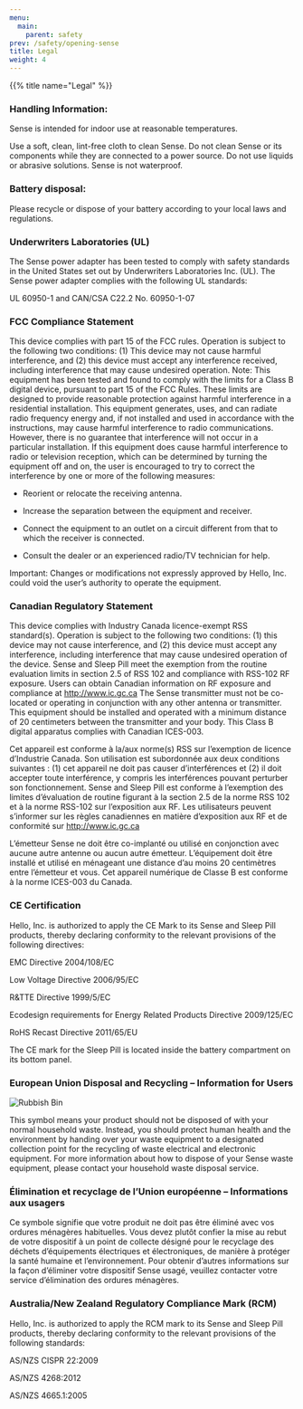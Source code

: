 ```yaml
---
menu:
  main:
    parent: safety
prev: /safety/opening-sense
title: Legal
weight: 4
---
```


{{% title name="Legal" %}}

### Handling Information: 

Sense is intended for indoor use at reasonable temperatures. 

Use a soft, clean, lint-free cloth to clean Sense. Do not clean Sense or its components while they are connected to a power source. Do not use liquids or abrasive solutions. Sense is not waterproof.


### Battery disposal:

Please recycle or dispose of your battery according to your local laws and regulations.


### Underwriters Laboratories (UL)

The Sense power adapter has been tested to comply with safety standards in the United States set out by Underwriters Laboratories Inc. (UL).  The Sense power adapter complies with the following UL standards:

UL 60950-1 and CAN/CSA C22.2 No. 60950-1-07


### FCC Compliance Statement

This device complies with part 15 of the FCC rules. Operation is subject to the following two conditions: (1) This device may not cause harmful interference, and (2) this device must accept any interference received, including interference that may cause undesired operation.
Note: This equipment has been tested and found to comply with the limits for a Class B digital device, pursuant to part 15 of the FCC Rules. These limits are designed to provide reasonable protection against harmful interference in a residential installation. This equipment generates, uses, and can radiate radio frequency energy and, if not installed and used in accordance with the instructions, may cause harmful interference to radio communications. However, there is no guarantee that interference will not occur in a particular installation. If this equipment does cause harmful interference to radio or television reception, which can be determined by turning the equipment off and on, the user is encouraged to try to correct the interference by one or more of the following measures:

- Reorient or relocate the receiving antenna.

- Increase the separation between the equipment and receiver.

- Connect the equipment to an outlet on a circuit different from that to which the receiver is connected.

- Consult the dealer or an experienced radio/TV technician for help.

Important:  Changes or modifications not expressly approved by Hello, Inc. could void the user’s authority to operate the equipment.



### Canadian Regulatory Statement

This device complies with Industry Canada licence-exempt RSS standard(s). Operation is subject to the following two conditions: (1) this device may not cause interference, and (2) this device must accept any interference, including interference that may cause undesired operation of the device.
Sense and Sleep Pill meet the exemption from the routine evaluation limits in section 2.5 of RSS 102 and compliance with RSS-102 RF exposure. Users can obtain Canadian information on RF exposure and compliance at http://www.ic.gc.ca
The Sense transmitter must not be co-located or operating in conjunction with any other antenna or transmitter. This equipment should be installed and operated with a minimum distance of 20 centimeters between the transmitter and your body.
This Class B digital apparatus complies with Canadian ICES-003.

Cet appareil est conforme à la/aux norme(s) RSS sur l’exemption de licence d’Industrie Canada. Son utilisation est subordonnée aux deux conditions suivantes : (1) cet appareil ne doit pas causer d’interférences et (2) il doit accepter toute interférence, y compris les interférences pouvant perturber son fonctionnement. 
Sense and Sleep Pill est conforme à l’exemption des limites d’évaluation de routine figurant à la section 2.5 de la norme RSS 102 et à la norme RSS-102 sur l’exposition aux RF. Les utilisateurs peuvent s’informer sur les règles canadiennes en matière d’exposition aux RF et de conformité sur http://www.ic.gc.ca

L’émetteur Sense ne doit être co-implanté ou utilisé en conjonction avec aucune autre antenne ou aucun autre émetteur. L’équipement doit être installé et utilisé en ménageant une distance d’au moins 20 centimètres entre l’émetteur et vous.
Cet appareil numérique de Classe B est conforme à la norme ICES-003 du Canada. 


### CE Certification

Hello, Inc. is authorized to apply the CE Mark to its Sense and Sleep Pill products, thereby declaring conformity to the relevant provisions of the following directives:

EMC Directive 2004/108/EC

Low Voltage Directive 2006/95/EC

R&TTE Directive 1999/5/EC

Ecodesign requirements for Energy Related Products Directive 2009/125/EC

RoHS Recast Directive 2011/65/EU


The CE mark for the Sleep Pill is located inside the battery compartment on its bottom panel.



### European Union Disposal and Recycling – Information for Users

![Rubbish Bin](/img/WEEE-symbol-vectors.png)

This symbol means your product should not be disposed of with your normal household waste. Instead, you should protect human health and the environment by handing over your waste equipment to a designated collection point for the recycling of waste electrical and electronic equipment. For more information about how to dispose of your Sense waste equipment, please contact your household waste disposal service.

### Élimination et recyclage de l’Union européenne – Informations aux usagers

Ce symbole signifie que votre produit ne doit pas être éliminé avec vos ordures ménagères habituelles. Vous devez plutôt confier la mise au rebut de votre dispositif à un point de collecte désigné pour le recyclage des déchets d’équipements électriques et électroniques, de manière à protéger la santé humaine et l’environnement. Pour obtenir d’autres informations sur la façon d’éliminer votre dispositif Sense usagé, veuillez contacter votre service d’élimination des ordures ménagères.


### Australia/New Zealand Regulatory Compliance Mark (RCM)

Hello, Inc. is authorized to apply the RCM mark to its Sense and Sleep Pill products, thereby declaring conformity to the relevant provisions of the following standards:

AS/NZS CISPR 22:2009

AS/NZS 4268:2012

AS/NZS 4665.1:2005